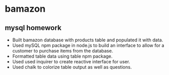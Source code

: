 # bamazon
## mysql homework
* Built bamazon database with products table and populated it with data.
* Used mySQL npm package in node.js to build an interface to allow for a customer to purchase items from the database.
* Formatted table data using table npm package.
* Used used inquirer to create reactive interface for user.
* Used chalk to colorize table output as well as questions.


